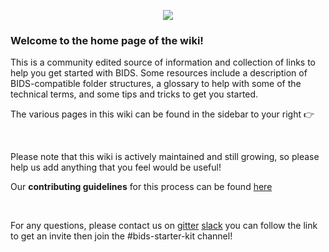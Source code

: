 <p align="center">
  <img src ="https://i.imgur.com/1Ox6N6R.png" />

<br>

</p>

<h3> Welcome to the home page of the wiki! </h3>

This is a community edited source of information and collection of links to help you get started with BIDS.
Some resources include a description of BIDS-compatible folder structures, a glossary to help with some of the technical terms, and some tips and tricks to get you started. 

The various pages in this wiki can be found in the sidebar to your right 👉 

<br>

Please note that this wiki is actively maintained and still growing, so please help us add anything that you feel would be useful! 

Our **contributing guidelines** for this process can be found [here](https://github.com/INCF/bids-starter-kit/blob/master/CONTRIBUTING.md)

<br>

For any questions, please contact us on [gitter](https://gitter.im/INCF/bids-starter-kit?utm_source=badge&utm_medium=badge&utm_campaign=pr-badge&utm_content=badge)
[slack](https://brainhack-slack-invite.herokuapp.com/) you can follow the link to get an invite then join the #bids-starter-kit channel!